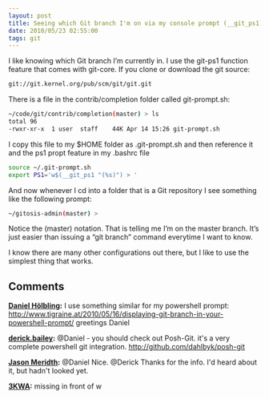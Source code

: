 ```yaml
---
layout: post
title: Seeing which Git branch I'm on via my console prompt (__git_ps1)
date: 2010/05/23 02:55:00
tags: git
---
```



I like knowing which Git branch I’m currently in. I use the git-ps1 function feature that comes with git-core. If you clone or download the git source:
    
```bash    
git://git.kernel.org/pub/scm/git/git.git
```

There is a file in the contrib/completion folder called git-prompt.sh:
    
```bash
~/code/git/contrib/completion(master) > ls
total 96
-rwxr-xr-x  1 user  staff    44K Apr 14 15:26 git-prompt.sh
```

I copy this file to my $HOME folder as .git-prompt.sh and then reference it and the ps1 propt feature in my .bashrc file
    
```bash    
source ~/.git-prompt.sh
export PS1='w$(__git_ps1 "(%s)") > '
```    

And now whenever I cd into a folder that is a Git repository I see something like the following prompt:
    
```bash    
~/gitosis-admin(master) >
```    

Notice the (master) notation. That is telling me I’m on the master branch. It’s just easier than issuing a “git branch” command everytime I want to know.

I know there are many other configurations out there, but I like to use the simplest thing that works.

## Comments

**[Daniel H&#246;lbling](#475 "2010-05-23 20:07:27"):** I use something similar for my powershell prompt: http://www.tigraine.at/2010/05/16/displaying-git-branch-in-your-powershell-prompt/ greetings Daniel

**[derick.bailey](#476 "2010-05-24 13:51:43"):** @Daniel - you should check out Posh-Git. it's a very complete powershell git integration. http://github.com/dahlbyk/posh-git

**[Jason Meridth](#477 "2010-05-24 13:57:56"):** @Daniel Nice. @Derick Thanks for the info. I'd heard about it, but hadn't looked yet.

**[3KWA](#506 "2011-07-05 01:32:00"):** missing in front of w

